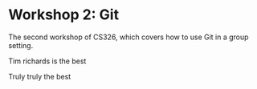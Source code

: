 # Workshop 2: Git
The second workshop of CS326, which covers how to use Git in a group setting.

Tim richards is the best

Truly truly the best

